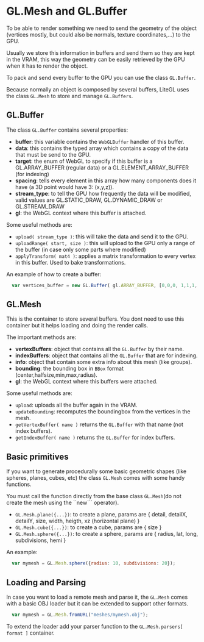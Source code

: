 # GL.Mesh and GL.Buffer

To be able to render something we need to send the geometry of the object (vertices mostly, but could also be normals, texture coordinates,...) to the GPU.

Usually we store this information in buffers and send them so they are kept in the VRAM, this way the geometry can be easily retrieved by the GPU when it has to render the object.

To pack and send every buffer to the GPU you can use the class ```GL.Buffer```. 

Because normally an object is composed by several buffers, LiteGL uses the class ```GL.Mesh``` to store and manage ```GL.Buffers```.

## GL.Buffer ##

The class ```GL.Buffer``` contains several properties:

- **buffer**: this variable contains the ```WebGLBuffer``` handler of this buffer.
- **data**: this contains the typed array which contains a copy of the data that must be send to the GPU.
- **target**: the enum of WebGL to specify if this buffer is a GL.ARRAY_BUFFER (regular data) or a GL.ELEMENT_ARRAY_BUFFER (for indexing)
- **spacing**: tells every element in this array how many components does it have (a 3D point would have 3: (x,y,z)).
- **stream_type**: to tell the GPU how frequently the data will be modified, valid values are GL.STATIC_DRAW, GL.DYNAMIC_DRAW or GL.STREAM_DRAW
- **gl**: the WebGL context where this buffer is attached.

Some useful methods are:

- ```upload( stream_type )```: this will take the data and send it to the GPU.
- ```uploadRange( start, size )```: this will upload to the GPU only a range of the buffer (in case only some parts where modified)
- ```applyTransform( mat4 )```: applies a matrix transformation to every vertex in this buffer. Used to bake transformations.

An example of how to create a buffer:
```javascript
  var vertices_buffer = new GL.Buffer( gl.ARRAY_BUFFER, [0,0,0, 1,1,1, 0,1,0], 3 );
```

## GL.Mesh ##

This is the container to store several buffers. You dont need to use this container but it helps loading and doing the render calls.

The important methods are:

- **vertexBuffers**: object that contains all the ```GL.Buffer``` by their name.
- **indexBuffers**: object that contains all the ```GL.Buffer``` that are for indexing.
- **info**: object that contain some extra info about this mesh (like groups).
- **bounding**: the bounding box in ```BBox``` format (center,halfsize,min,max,radius).
- **gl**: the WebGL context where this buffers were attached.

Some useful methods are:

- ```upload```: uploads all the buffer again in the VRAM.
- ```updateBounding```: recomputes the boundingbox from the vertices in the mesh.
- ```getVertexBuffer( name )``` returns the ```GL.Buffer``` with that name (not index buffers).
- ```getIndexBuffer( name )``` returns the ```GL.Buffer``` for index buffers.

## Basic primitives ##

If you want to generate procedurally some basic geometric shapes (like spheres, planes, cubes, etc) the class ```GL.Mesh``` comes with some handy functions.

You must call the function directly from the base class ```GL.Mesh```(do not create the mesh using the ``new``` operator).

- ```GL.Mesh.plane({...})```: to create a plane, params are { detail, detailX, detailY, size, width, heigth, xz (horizontal plane) }
- ```GL.Mesh.cube({...})```: to create a cube, params are { size }
- ```GL.Mesh.sphere({...})```: to create a sphere, params are { radius, lat, long, subdivisions, hemi }

An example:

```javascript
  var mymesh = GL.Mesh.sphere({radius: 10, subdivisions: 20});
```

## Loading and Parsing ##

In case you want to load a remote mesh and parse it, the ```GL.Mesh``` comes with a basic OBJ loader but it can be extended to support other formats.

```javascript
  var mymesh = GL.Mesh.fromURL("meshes/mymesh.obj");
```

To extend the loader add your parser function to the ```GL.Mesh.parsers[ format ]``` container.

